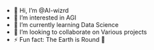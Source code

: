 - 👋 Hi, I’m @AI-wizrd
- 👀 I’m interested in AGI
- 🌱 I’m currently learning Data Science
- 💞️ I’m looking to collaborate on Various projects
- ⚡ Fun fact: The Earth is Round 🔵

<!---
AI-wizrd/AI-wizrd is a ✨ special ✨ repository because its `README.md` (this file) appears on your GitHub profile.
You can click the Preview link to take a look at your changes.
--->
